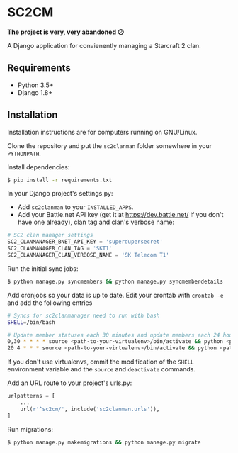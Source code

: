 # SC2CM

**The project is very, very abandoned ☹️**

A Django application for convienently managing a Starcraft 2 clan.

## Requirements
* Python 3.5+
* Django 1.8+

## Installation
Installation instructions are for computers running on GNU/Linux.

Clone the repository and put the `sc2clanman` folder somewhere in your `PYTHONPATH`.

Install dependencies:
```bash
$ pip install -r requirements.txt
```

In your Django project's settings.py:
* Add `sc2clanman` to your `INSTALLED_APPS`.
* Add your Battle.net API key (get it at https://dev.battle.net/ if you don't have one already), clan tag and clan's verbose name:
```python
# SC2 clan manager settings
SC2_CLANMANAGER_BNET_API_KEY = 'superdupersecret'
SC2_CLANMANAGER_CLAN_TAG = 'SKT1'
SC2_CLANMANAGER_CLAN_VERBOSE_NAME = 'SK Telecom T1'
```

Run the initial sync jobs:
```bash
$ python manage.py syncmembers && python manage.py syncmemberdetails
```

Add cronjobs so your data is up to date. Edit your crontab with `crontab -e` and add the following entries
```bash
# Syncs for sc2clanmanager need to run with bash
SHELL=/bin/bash

# Update member statuses each 30 minutes and update members each 24 hours.
0,30 * * * * source <path-to-your-virtualenv>/bin/activate && python <path-to-django-project>/manage.py syncmemberdetails; deactivate
20 4 * * * source <path-to-your-virtualenv>/bin/activate && python <path-to-django-project>/manage.py syncmembers; deactivate

```
If you don't use virtualenvs, ommit the modification of the `SHELL` environment variable and the `source` and `deactivate` commands.

Add an URL route to your project's urls.py:
```python
urlpatterns = [
    ...
    url(r'^sc2cm/', include('sc2clanman.urls')),
]
```

Run migrations:
```bash
$ python manage.py makemigrations && python manage.py migrate
```
